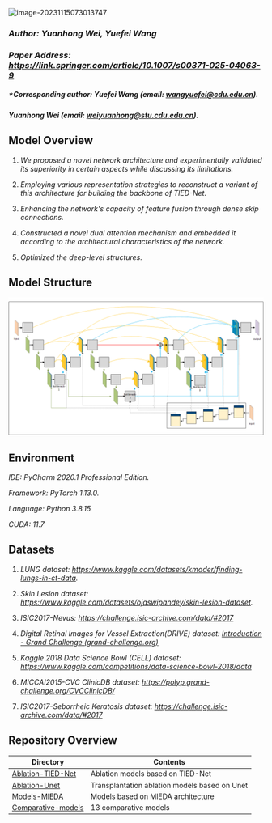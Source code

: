 ![image-20231115073013747](https://github.com/weiyuanhong623/TlED-Net/blob/master/images/Github%E5%B0%81%E9%9D%A2.png?raw=true)
### *Author: Yuanhong Wei, Yuefei Wang*
### *Paper Address: https://link.springer.com/article/10.1007/s00371-025-04063-9*

##### **Corresponding author: Yuefei Wang (email: wangyuefei@cdu.edu.cn).*
##### *Yuanhong Wei (email: weiyuanhong@stu.cdu.edu.cn).*

## Model Overview

1. *We proposed a novel network architecture and experimentally validated its superiority in certain aspects while discussing its limitations.*

2.  *Employing various representation strategies to reconstruct a variant of this architecture for building the backbone of TlED-Net.*

3. *Enhancing the network's capacity of feature fusion through dense skip connections.*

4. *Constructed a novel dual attention mechanism and embedded it according to the architectural characteristics of the network.*

5. *Optimized the deep-level structures.*

## Model Structure

![image-20231115073013747](https://github.com/weiyuanhong623/TlED-Net/blob/master/images/TlED-Net.png?raw=true)

## **Environment**

*IDE: PyCharm 2020.1 Professional Edition.*

*Framework:  PyTorch 1.13.0.*

*Language: Python 3.8.15*

*CUDA: 11.7*

## Datasets

1. *LUNG dataset: https://www.kaggle.com/datasets/kmader/finding-lungs-in-ct-data.*

2. *Skin Lesion dataset: https://www.kaggle.com/datasets/ojaswipandey/skin-lesion-dataset.*

3. *ISIC2017-Nevus: https://challenge.isic-archive.com/data/#2017*

4. *Digital Retinal Images for Vessel Extraction(DRIVE) dataset: [Introduction - Grand Challenge (grand-challenge.org)](https://drive.grand-challenge.org/)*

5. *Kaggle 2018 Data Science Bowl (CELL) dataset: https://www.kaggle.com/competitions/data-science-bowl-2018/data*

6. *MICCAI2015-CVC ClinicDB dataset: https://polyp.grand-challenge.org/CVCClinicDB/*

7. *ISIC2017-Seborrheic Keratosis dataset: https://challenge.isic-archive.com/data/#2017*

## Repository Overview

| Directory              | Contents                                      |
| ---------------------- | --------------------------------------------- |
| [Ablation-TlED-Net](https://github.com/YF-W/TlED-Net/tree/main/Ablation-TlED-Net)  | Ablation models based on TlED-Net             |
| [Ablation-Unet](https://github.com/YF-W/TlED-Net/tree/main/Ablation-Unet)      | Transplantation ablation models based on Unet |
| [Models-MlEDA](https://github.com/YF-W/TlED-Net/tree/main/Models-MlEDA)       | Models based on MlEDA architecture            |
| [Comparative-models](https://github.com/YF-W/TlED-Net/tree/main/Comparative-models) | 13 comparative models                         |

